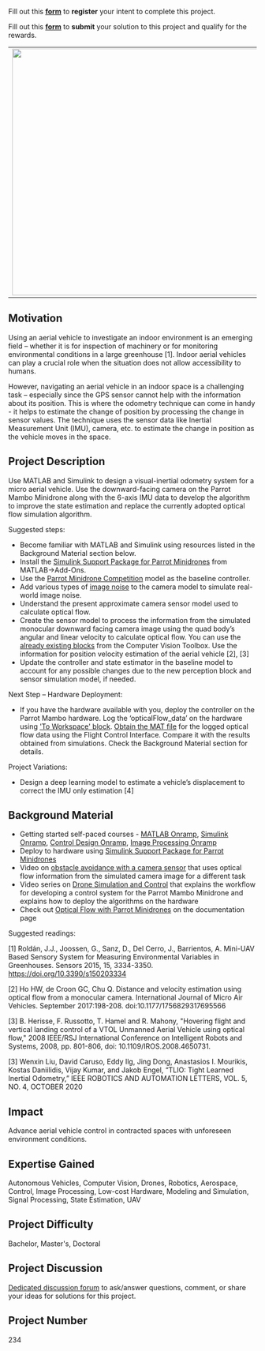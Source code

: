Fill out this <strong>[form](https://www.mathworks.com/academia/student-challenge/mathworks-excellence-in-innovation-signup.html?tfa_1=Visual%20-%20Inertial%20Odometry%20for%20a%20Minidrone&tfa_2=234)</strong> to **register** your intent to complete this project.

Fill out this <strong>[form](https://www.mathworks.com/academia/student-challenge/mathworks-excellence-in-innovation-submission-form.html?tfa_1=Visual%20-%20Inertial%20Odometry%20for%20a%20Minidrone&tfa_2=234)</strong> to **submit** your solution to this project and qualify for the rewards.

<table>
<td><img src="https://gist.githubusercontent.com/robertogl/e0115dc303472a9cfd52bbbc8edb7665/raw/visualIntertialOdometry.png"  width=500 /></td>
<td><p><h1>Visual-Inertial Odometry for a Minidrone </h1></p>
<p>Design and implement a visual/visual-inertial odometry system using onboard camera for a Minidrone.</p>
</table>

## Motivation

Using an aerial vehicle to investigate an indoor environment is an emerging field – whether it is for inspection of machinery or for monitoring environmental conditions in a large greenhouse [1]. Indoor aerial vehicles can play a crucial role when the situation does not allow accessibility to humans. 

However, navigating an aerial vehicle in an indoor space is a challenging task – especially since the GPS sensor cannot help with the information about its position. This is where the odometry technique can come in handy - it helps to estimate the change of position by processing the change in sensor values. The technique uses the sensor data like Inertial Measurement Unit (IMU), camera, etc. to estimate the change in position as the vehicle moves in the space.


## Project Description

Use MATLAB and Simulink to design a visual-inertial odometry system for a micro aerial vehicle. Use the downward-facing camera on the Parrot Mambo Minidrone along with the 6-axis IMU data to develop the algorithm to improve the state estimation and replace the currently adopted optical flow simulation algorithm.

Suggested steps:
 - Become familiar with MATLAB and Simulink using resources listed in the Background Material section below.
 - Install the [Simulink Support Package for Parrot Minidrones](https://www.mathworks.com/matlabcentral/fileexchange/63318-simulink-support-package-for-parrot-minidrones) from MATLAB-&gt;Add-Ons.
 - Use the [Parrot Minidrone Competition](https://www.mathworks.com/help/supportpkg/parrot/ref/color-detection-and-landing-parrot-example.html) model as the baseline controller.
 - Add various types of [image noise](https://www.mathworks.com/help/images/ref/imnoise.html) to the camera model to simulate real-world image noise. 
 - Understand the present approximate camera sensor model used to calculate optical flow. 
 - Create the sensor model to process the information from the simulated monocular downward facing camera image using the quad body’s angular and linear velocity to calculate optical flow. You can use the [already existing blocks](https://www.mathworks.com/help/vision/referencelist.html?type=block&amp;s_tid=CRUX_topnav) from the Computer Vision Toolbox. Use the information for position velocity estimation of the aerial vehicle [2], [3] 
- Update the controller and state estimator in the baseline model to account for any possible changes due to the new perception block and sensor simulation model, if needed.

Next Step – Hardware Deployment:
 - If you have the hardware available with you, deploy the controller on the Parrot Mambo hardware. Log the ‘opticalFlow_data’ on the hardware using ['To Workspace' block](https://www.mathworks.com/help/simulink/slref/toworkspace.html). [Obtain the MAT file](https://www.mathworks.com/help/supportpkg/parrot/ug/using-flight-control-interface-to-obtain-the-log-files.html) for the logged optical flow data using the Flight Control Interface. Compare it with the results obtained from simulations. Check the Background Material section for details.

Project Variations:
 - Design a deep learning model to estimate a vehicle’s displacement to correct the IMU only estimation [4]


## Background Material

 - Getting started self-paced courses - [MATLAB Onramp](https://www.mathworks.com/learn/tutorials/matlab-onramp.html), [Simulink Onramp](https://www.mathworks.com/learn/tutorials/simulink-onramp.html), [Control Design Onramp](https://www.mathworks.com/learn/tutorials/control-design-onramp-with-simulink.html), [Image Processing Onramp](https://www.mathworks.com/learn/tutorials/image-processing-onramp.html)
 - Deploy to hardware using [Simulink Support Package for Parrot Minidrones](https://www.mathworks.com/help/supportpkg/parrot/)
 - Video on [obstacle avoidance with a camera sensor](https://www.youtube.com/watch?v=YTmq13xGnLg) that uses optical flow information from the simulated camera image for a different task
 - Video series on [Drone Simulation and Control](https://www.mathworks.com/videos/series/drone-simulation-and-control.html) that explains the workflow for developing a control system for the Parrot Mambo Minidrone and explains how to deploy the algorithms on the hardware
 - Check out [Optical Flow with Parrot Minidrones](https://www.mathworks.com/help/supportpkg/parrot/ug/optical-flow-with-parrot-minidrones.html) on the documentation page 


Suggested readings:

[1] Roldán, J.J., Joossen, G., Sanz, D., Del Cerro, J., Barrientos, A. Mini-UAV Based Sensory System for Measuring Environmental Variables in Greenhouses. Sensors 2015, 15, 3334-3350. https://doi.org/10.3390/s150203334 

[2] Ho HW, de Croon GC, Chu Q. Distance and velocity estimation using optical flow from a monocular camera. International Journal of Micro Air Vehicles. September 2017:198-208. doi:10.1177/1756829317695566  

[3] B. Herisse, F. Russotto, T. Hamel and R. Mahony, "Hovering flight and vertical landing control of a VTOL Unmanned Aerial Vehicle using optical flow," 2008 IEEE/RSJ International Conference on Intelligent Robots and Systems, 2008, pp. 801-806, doi: 10.1109/IROS.2008.4650731.
  
[3] Wenxin Liu, David Caruso, Eddy Ilg, Jing Dong, Anastasios I. Mourikis, Kostas Daniilidis,
Vijay Kumar, and Jakob Engel, “TLIO: Tight Learned Inertial Odometry,” IEEE ROBOTICS AND AUTOMATION LETTERS, VOL. 5, NO. 4, OCTOBER 2020


## Impact

 Advance aerial vehicle control in contracted spaces with unforeseen environment conditions.

## Expertise Gained 

Autonomous Vehicles, Computer Vision, Drones, Robotics, Aerospace, Control, Image Processing, Low-cost Hardware, Modeling and Simulation, Signal Processing, State Estimation, UAV


## Project Difficulty

Bachelor, Master's, Doctoral

## Project Discussion

[Dedicated discussion forum](https://github.com/mathworks/MathWorks-Excellence-in-Innovation/discussions/68) to ask/answer questions, comment, or share your ideas for solutions for this project.

## Project Number

234
